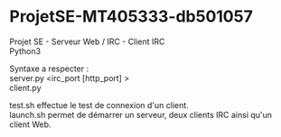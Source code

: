 # ProjetSE-MT405333-db501057
Projet SE - Serveur Web / IRC - Client IRC\
Python3

Syntaxe a respecter :\
  server.py <irc_port [http_port] >\
  client.py <nameserv server_port username>
  
test.sh effectue le test de connexion d'un client.\
launch.sh permet de démarrer un serveur, deux clients IRC ainsi qu'un client Web.

